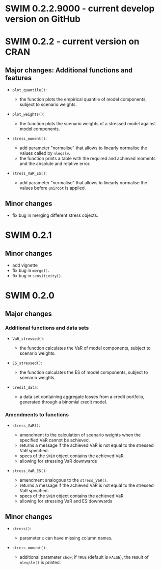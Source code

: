 
# SWIM 0.2.2.9000 - current develop version on GitHub

 


# SWIM 0.2.2 - current version on CRAN

## Major changes: Additional functions and features

 - `plot_quantile()`:
    * the function plots the empirical quantile of model components, subject to 
      scenario weights.

 - `plot_weights()`:
    * the function plots the scenario weights of a stressed model against 
      model components.

 - `stress_moment()`:
    * add parameter "normalise" that allows to linearly normalise the values
    called by `nleqslv`.
    * the function prints a table with the required and achieved moments and the absolute and relative error.

 - `stress_VaR_ES()`:
    * add parameter "normalise" that allows to linearly normalise the values 
    before `uniroot` is applied.


## Minor changes

 - fix bug in merging different stress objects.


# SWIM 0.2.1 

## Minor changes

- add vignette
- fix bug in `merge()`. 
- fix bug in `sensitivity()`. 


# SWIM 0.2.0

## Major changes

### Additional functions and data sets

 - `VaR_stressed()`:
    * the function calculates the VaR of model components, subject to 
      scenario weights.

 - `ES_stressed()`:
    * the function calculates the ES of model components, subject to 
      scenario weights.
      
 - `credit_data`:
    * a data set containing aggregate losses from a credit portfolio,
      generated through a binomial credit model.

### Amendments to functions

 - `stress_VaR()`:
    * amendment to the calculation of scenario weights when the specified VaR cannot be achieved.
    * returns a message if the achieved VaR is not equal to the stressed VaR specified.
    * specs of the `SWIM` object contains the achieved VaR 
    * allowing for stressing VaR downwards
    
 - `stress_VaR_ES()`:
    * amendment analogous to the `stress_VaR()`.
    * returns a message if the achieved VaR is not equal to the stressed VaR specified.
    * specs of the `SWIM` object contains the achieved VaR 
    * allowing for stressing VaR and ES downwards

## Minor changes

 - `stress()`:   
    * parameter `x` can have missing column names.

 - `stress_moment()`:
    * additional parameter `show`; if `TRUE` (default is `FALSE`), the result of `nleqslv()` is printed.
